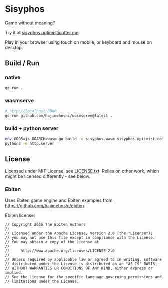 # Sisyphos

Game without meaning?

Try it at [sisyphos.optimisticotter.me](https://sisyphos.optimisticotter.me).

Play in your browser using touch on mobile, or keyboard and mouse on desktop.

## Build / Run

### native

```sh
go run .
```

### wasmserve
```sh
# http://localhost:8080
go run github.com/hajimehoshi/wasmserve@latest .
```

### build + python server

```sh
env GOOS=js GOARCH=wasm go build -o sisyphos.wasm sisyphos.optimisticotter.me
python3 -m http.server
```

## License

Licensed under MIT License, see [LICENSE.txt](LICENSE.txt). Relies on other work, which might be licensed differently - see below.

### Ebiten

Uses Ebiten game engine and Ebiten examples from https://github.com/hajimehoshi/ebiten.

Ebiten license:
```
// Copyright 2016 The Ebiten Authors
//
// Licensed under the Apache License, Version 2.0 (the "License");
// you may not use this file except in compliance with the License.
// You may obtain a copy of the License at
//
//     http://www.apache.org/licenses/LICENSE-2.0
//
// Unless required by applicable law or agreed to in writing, software
// distributed under the License is distributed on an "AS IS" BASIS,
// WITHOUT WARRANTIES OR CONDITIONS OF ANY KIND, either express or implied.
// See the License for the specific language governing permissions and
// limitations under the License.
```
